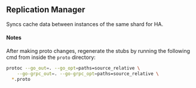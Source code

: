 ## Replication Manager
Syncs cache data between instances of the same shard for HA.

#### Notes
After making proto changes, regenerate the stubs by running the following cmd from inside the `proto` directory:
```sh
protoc --go_out=. --go_opt=paths=source_relative \
    --go-grpc_out=. --go-grpc_opt=paths=source_relative \
  *.proto
```